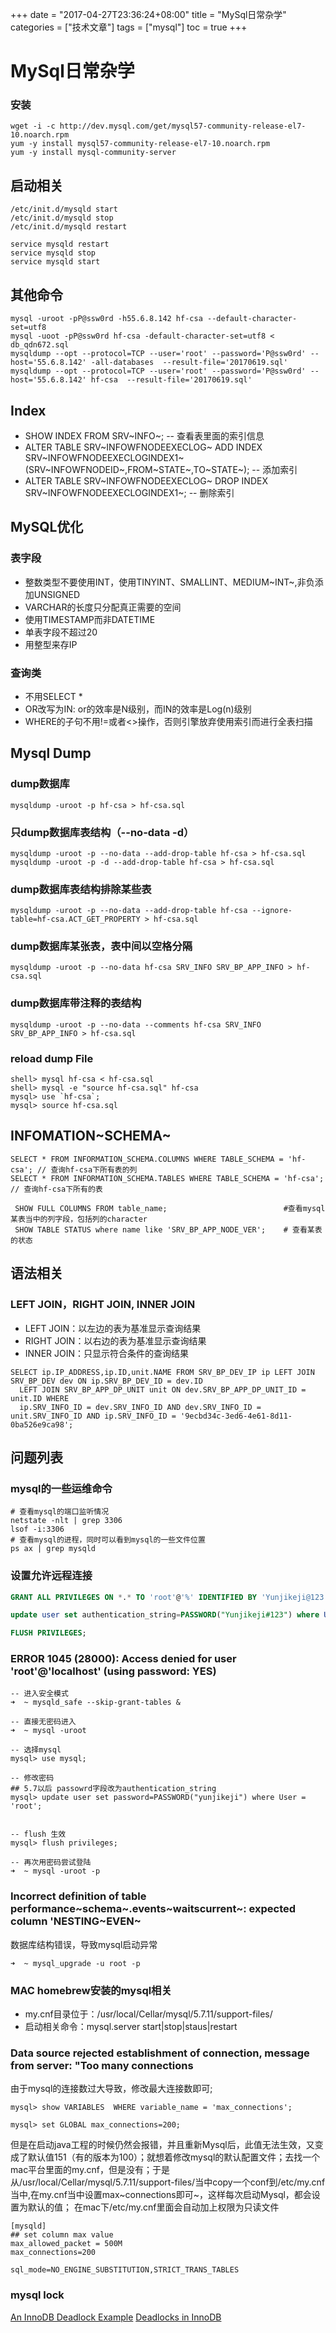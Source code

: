 +++
date = "2017-04-27T23:36:24+08:00" title = "MySql日常杂学" categories = ["技术文章"] tags = ["mysql"] toc = true
+++

MySql日常杂学
=============

### 安装 ###

``` shell
wget -i -c http://dev.mysql.com/get/mysql57-community-release-el7-10.noarch.rpm
yum -y install mysql57-community-release-el7-10.noarch.rpm
yum -y install mysql-community-server
```

启动相关
--------

``` {.shell}
/etc/init.d/mysqld start
/etc/init.d/mysqld stop
/etc/init.d/mysqld restart

service mysqld restart
service mysqld stop
service mysqld start
```

其他命令
--------

``` {.shell}
mysql -uroot -pP@ssw0rd -h55.6.8.142 hf-csa --default-character-set=utf8
mysql -uoot -pP@ssw0rd hf-csa -default-character-set=utf8 < db_qdn672.sql
mysqldump --opt --protocol=TCP --user='root' --password='P@ssw0rd' --host='55.6.8.142' -all-databases  --result-file='20170619.sql'
mysqldump --opt --protocol=TCP --user='root' --password='P@ssw0rd' --host='55.6.8.142' hf-csa  --result-file='20170619.sql'
```

Index
-----

-   SHOW INDEX FROM SRV~INFO~; -- 查看表里面的索引信息
-   ALTER TABLE SRV~INFOWFNODEEXECLOG~ ADD INDEX
    SRV~INFOWFNODEEXECLOGINDEX1~(SRV~INFOWFNODEID~,FROM~STATE~,TO~STATE~);
    -- 添加索引
-   ALTER TABLE SRV~INFOWFNODEEXECLOG~ DROP INDEX
    SRV~INFOWFNODEEXECLOGINDEX1~; -- 删除索引

MySQL优化
---------

### 表字段

-   整数类型不要使用INT，使用TINYINT、SMALLINT、MEDIUM~INT~,非负添加UNSIGNED
-   VARCHAR的长度只分配真正需要的空间
-   使用TIMESTAMP而非DATETIME
-   单表字段不超过20
-   用整型来存IP

### 查询类

-   不用SELECT \*
-   OR改写为IN: or的效率是N级别，而IN的效率是Log(n)级别
-   WHERE的子句不用!=或者&lt;&gt;操作，否则引擎放弃使用索引而进行全表扫描

Mysql Dump
----------

### dump数据库

``` {.shell}
mysqldump -uroot -p hf-csa > hf-csa.sql
```

### 只dump数据库表结构（--no-data -d）

``` {.shell}
mysqldump -uroot -p --no-data --add-drop-table hf-csa > hf-csa.sql
mysqldump -uroot -p -d --add-drop-table hf-csa > hf-csa.sql
```

### dump数据库表结构排除某些表

``` {.shell}
mysqldump -uroot -p --no-data --add-drop-table hf-csa --ignore-table=hf-csa.ACT_GET_PROPERTY > hf-csa.sql
```

### dump数据库某张表，表中间以空格分隔

``` {.shell}
mysqldump -uroot -p --no-data hf-csa SRV_INFO SRV_BP_APP_INFO > hf-csa.sql
```

### dump数据库带注释的表结构

``` {.shell}
mysqldump -uroot -p --no-data --comments hf-csa SRV_INFO SRV_BP_APP_INFO > hf-csa.sql
```

### reload dump File

``` {.shell}
shell> mysql hf-csa < hf-csa.sql
shell> mysql -e "source hf-csa.sql" hf-csa
mysql> use `hf-csa`;
mysql> source hf-csa.sql 
```

INFOMATION~SCHEMA~
------------------

``` {.sql}
SELECT * FROM INFORMATION_SCHEMA.COLUMNS WHERE TABLE_SCHEMA = 'hf-csa'; // 查询hf-csa下所有表的列
SELECT * FROM INFORMATION_SCHEMA.TABLES WHERE TABLE_SCHEMA = 'hf-csa'; // 查询hf-csa下所有的表
```

``` {.sql}
 SHOW FULL COLUMNS FROM table_name;                          #查看mysql某表当中的列字段，包括列的character
 SHOW TABLE STATUS where name like 'SRV_BP_APP_NODE_VER';    # 查看某表的状态

```

语法相关
--------

### LEFT JOIN，RIGHT JOIN, INNER JOIN

-   LEFT JOIN：以左边的表为基准显示查询结果
-   RIGHT JOIN：以右边的表为基准显示查询结果
-   INNER JOIN：只显示符合条件的查询结果

``` {.shell}
SELECT ip.IP_ADDRESS,ip.ID,unit.NAME FROM SRV_BP_DEV_IP ip LEFT JOIN SRV_BP_DEV dev ON ip.SRV_BP_DEV_ID = dev.ID
  LEFT JOIN SRV_BP_APP_DP_UNIT unit ON dev.SRV_BP_APP_DP_UNIT_ID = unit.ID WHERE
  ip.SRV_INFO_ID = dev.SRV_INFO_ID AND dev.SRV_INFO_ID = unit.SRV_INFO_ID AND ip.SRV_INFO_ID = '9ecbd34c-3ed6-4e61-8d11-0ba526e9ca98';
```

问题列表
--------

### mysql的一些运维命令

``` {.shell}
# 查看mysql的端口监听情况
netstate -nlt | grep 3306
lsof -i:3306
# 查看mysql的进程，同时可以看到mysql的一些文件位置
ps ax | grep mysqld 
```

### 设置允许远程连接 ###


``` sql
GRANT ALL PRIVILEGES ON *.* TO 'root'@'%' IDENTIFIED BY 'Yunjikeji@123' WITH GRANT OPTION;

update user set authentication_string=PASSWORD("Yunjikeji#123") where User='root';

FLUSH PRIVILEGES;
```

### ERROR 1045 (28000): Access denied for user 'root'@'localhost' (using password: YES)

``` {.mysql}
-- 进入安全模式
➜  ~ mysqld_safe --skip-grant-tables &

-- 直接无密码进入
➜  ~ mysql -uroot

-- 选择mysql
mysql> use mysql;

-- 修改密码
## 5.7以后 passowrd字段改为authentication_string
mysql> update user set password=PASSWORD("yunjikeji") where User = 'root';


-- flush 生效
mysql> flush privileges;

-- 再次用密码尝试登陆
➜  ~ mysql -uroot -p
```

### Incorrect definition of table performance~schema~.events~waitscurrent~: expected column 'NESTING~EVEN~

数据库结构错误，导致mysql启动异常

``` {.shell}
➜  ~ mysql_upgrade -u root -p
```

### MAC homebrew安装的mysql相关

-   my.cnf目录位于：/usr/local/Cellar/mysql/5.7.11/support-files/
-   启动相关命令：mysql.server start|stop|staus|restart

### Data source rejected establishment of connection, message from server: "Too many connections

由于mysql的连接数过大导致，修改最大连接数即可;

``` {.shell}
mysql> show VARIABLES  WHERE variable_name = 'max_connections';

mysql> set GLOBAL max_connections=200;
```

但是在启动java工程的时候仍然会报错，并且重新Mysql后，此值无法生效，又变成了默认值151（有的版本为100）；就想着修改mysql的默认配置文件；去找一个mac平台里面的my.cnf，但是没有；于是从/usr/local/Cellar/mysql/5.7.11/support-files/当中copy一个conf到/etc/my.cnf当中,在my.cnf当中设置max~connections即可~，这样每次启动Mysql，都会设置为默认的值；
在mac下/etc/my.cnf里面会自动加上权限为只读文件

``` {.shell}
[mysqld]
## set column max value
max_allowed_packet = 500M
max_connections=200

sql_mode=NO_ENGINE_SUBSTITUTION,STRICT_TRANS_TABLES 
```


### mysql lock ###
[An InnoDB Deadlock Example](https://dev.mysql.com/doc/refman/8.0/en/innodb-deadlock-example.html)
[Deadlocks in InnoDB](https://dev.mysql.com/doc/refman/8.0/en/innodb-deadlocks.html)
